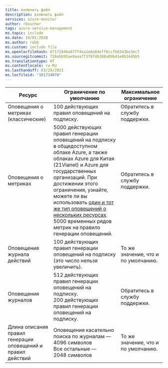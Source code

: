 ```yaml
---
title: включить файл
description: включить файл
services: azure-monitor
author: rboucher
tags: azure-service-management
ms.topic: include
ms.date: 10/01/2020
ms.author: robb
ms.custom: include file
ms.openlocfilehash: 071f2849a877f4ea1e8a84eff6ccfb8343be3ec7
ms.sourcegitcommit: f28ebb95ae9aaaff3f87d8388a09b41e0b3445b5
ms.translationtype: HT
ms.contentlocale: ru-RU
ms.lasthandoff: 03/29/2021
ms.locfileid: "101734070"
---
```

| Ресурс | Ограничение по умолчанию | Максимальное ограничение |
| --- | --- | --- |
| Оповещения о метриках (классические) |100 действующих правил оповещений на подписку. | Обратитесь в службу поддержки. |
| Оповещения о метриках |5000 действующих правил генерации оповещений на подписку в общедоступном облаке Azure, а также облаках Azure для Китая (21Vianet) и Azure для государственных организаций. При достижении этого ограничения, узнайте, можете ли вы использовать [один и тот же тип оповещений о нескольких ресурсах](../articles/azure-monitor/alerts/alerts-metric-overview.md#monitoring-at-scale-using-metric-alerts-in-azure-monitor).<br/>5000 временных рядов метрик на правило генерации оповещений. | Обратитесь в службу поддержки. |
| Оповещения журнала действий | 100 действующих правил генерации оповещений на подписку (это число нельзя увеличить). | То же значение, что и по умолчанию. |
| Оповещения журналов | 512 действующих правил генерации оповещений на подписку. 200 действующих правил генерации оповещений на подписку. | Обратитесь в службу поддержки. |
| Длина описания правил генерации оповещений и правил действий| Оповещения касательно поиска по журналам — 4096 символов<br/>Все остальные — 2048 символов | То же значение, что и по умолчанию. |